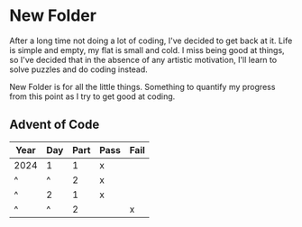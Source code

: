 # New Folder
After a long time not doing a lot of coding, I've decided to get back at it. Life is simple and empty, my flat is small and cold. I miss being good at things, so I've decided that in the absence of any artistic motivation, I'll learn to solve puzzles and do coding instead.

New Folder is for all the little things. Something to quantify my progress from this point as I try to get good at coding.

## Advent of Code
| Year | Day | Part | Pass | Fail |
| ---- | --- | ---- | ---- | ---- |
| 2024 | 1   | 1    | x    |      |
|^     |^    | 2    | x    |      |
|^     | 2   | 1    | x    |      |
|^     |^    | 2    |      | x    |
